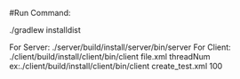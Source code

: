 #Run Command:

./gradlew installdist

For Server: ./server/build/install/server/bin/server
For Client: ./client/build/install/client/bin/client file.xml threadNum  ex:./client/build/install/client/bin/client create_test.xml 100